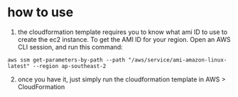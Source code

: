 # how to use
1. the cloudformation template requires you to know what ami ID to use to create the ec2 instance. To get the AMI ID for your region. Open an AWS CLI session, and run this command:
```
aws ssm get-parameters-by-path --path "/aws/service/ami-amazon-linux-latest" --region ap-southeast-2
```
2. once you have it, just simply run the cloudformation template in AWS > CloudFormation